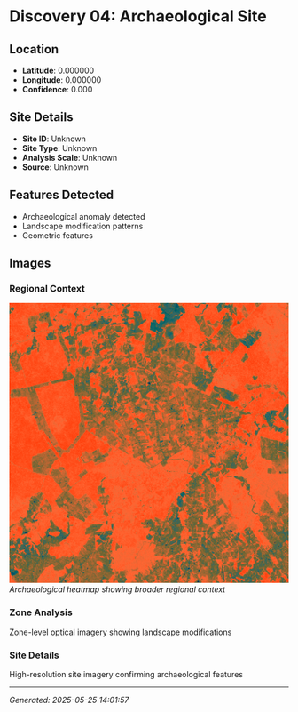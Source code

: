 # Discovery 04: Archaeological Site

## Location
- **Latitude**: 0.000000
- **Longitude**: 0.000000
- **Confidence**: 0.000

## Site Details
- **Site ID**: Unknown
- **Site Type**: Unknown
- **Analysis Scale**: Unknown
- **Source**: Unknown

## Features Detected
- Archaeological anomaly detected
- Landscape modification patterns
- Geometric features

## Images
### Regional Context
![Regional Heatmap](regional_heatmap.png)
*Archaeological heatmap showing broader regional context*

### Zone Analysis
Zone-level optical imagery showing landscape modifications

### Site Details
High-resolution site imagery confirming archaeological features

---
*Generated: 2025-05-25 14:01:57*
